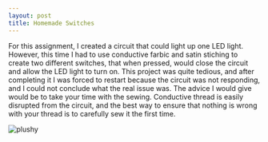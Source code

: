 ```yaml
---
layout: post
title: Homemade Switches
---
```


For this assignment, I created a circuit that could light up one LED light. However, this time I had to use conductive farbic and satin stiching to create two different switches, that when pressed, would close the circuit and allow the LED light to turn on. This project was quite tedious, and after completing it I was forced to restart because the circuit was not responding, and I could not conclude what the real issue was. The advice I would give would be to take your time with the sewing. Conductive thread is easily disrupted from the circuit, and the best way to ensure that nothing is wrong with your thread is to carefully sew it the first time. 


![plushy](/img/DSC_1539.JPG)
